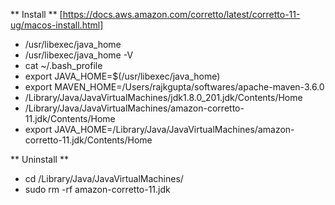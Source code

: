 
** Install **
[https://docs.aws.amazon.com/corretto/latest/corretto-11-ug/macos-install.html]

- /usr/libexec/java_home
- /usr/libexec/java_home -V
- cat ~/.bash_profile
- export JAVA_HOME=$(/usr/libexec/java_home)
- export MAVEN_HOME=/Users/rajkgupta/softwares/apache-maven-3.6.0
- /Library/Java/JavaVirtualMachines/jdk1.8.0_201.jdk/Contents/Home
- /Library/Java/JavaVirtualMachines/amazon-corretto-11.jdk/Contents/Home
- export JAVA_HOME=/Library/Java/JavaVirtualMachines/amazon-corretto-11.jdk/Contents/Home

** Uninstall **
- cd /Library/Java/JavaVirtualMachines/
- sudo rm -rf amazon-corretto-11.jdk
